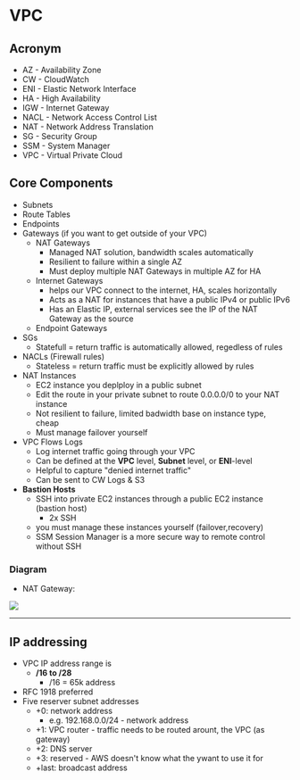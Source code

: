 # VPC

## Acronym
* AZ - Availability Zone
* CW - CloudWatch
* ENI - Elastic Network Interface
* HA - High Availability
* IGW - Internet Gateway
* NACL - Network Access Control List
* NAT - Network Address Translation
* SG - Security Group
* SSM - System Manager
* VPC - Virtual Private Cloud

## Core Components
* Subnets
* Route Tables
* Endpoints
* Gateways (if you want to get outside of your VPC)
  * NAT Gateways
    * Managed NAT solution, bandwidth scales automatically
    * Resilient to failure within a single AZ
    * Must deploy multiple NAT Gateways in multiple AZ for HA
  * Internet Gateways
    * helps our VPC connect to the internet, HA, scales horizontally
    * Acts as a NAT for instances that have a public IPv4 or public IPv6
    * Has an Elastic IP, external services see the IP of the NAT Gateway as the source
  * Endpoint Gateways
* SGs
  * Statefull = return traffic is automatically allowed, regedless of rules
* NACLs (Firewall rules)
  * Stateless = return traffic must be explicitly allowed by rules
* NAT Instances
  * EC2 instance you deplploy in a public subnet
  * Edit the route in your private subnet to route 0.0.0.0/0 to your NAT instance
  * Not resilient to failure, limited badwidth base on instance type, cheap
  * Must manage failover yourself
* VPC Flows Logs
  * Log internet traffic going through your VPC
  * Can be defined at the **VPC** level, **Subnet** level, or **ENI**-level
  * Helpful to capture "denied internet traffic"
  * Can be sent to CW Logs & S3
* **Bastion Hosts**
  * SSH into private EC2 instances through a public EC2 instance (bastion host)
    * 2x SSH
  * you must manage these instances yourself (failover,recovery)
  * SSM Session Manager is a more secure way to remote control without SSH

### Diagram
* NAT Gateway: 

[<img src="https://i.imgur.com/OdlJqB2.png">](https://i.imgur.com/OdlJqB2.png)

---

## IP addressing
* VPC IP address range is 
  * **/16 to /28**
    * /16 = 65k address
* RFC 1918 preferred
* Five reserver subnet addresses
  * +0: network address
    * e.g. 192.168.0.0/24 - network address
  * +1: VPC router - traffic needs to be routed arount, the VPC (as gateway)
  * +2: DNS server
  * +3: reserved - AWS doesn't know what the ywant to use it for
  * +last: broadcast address
